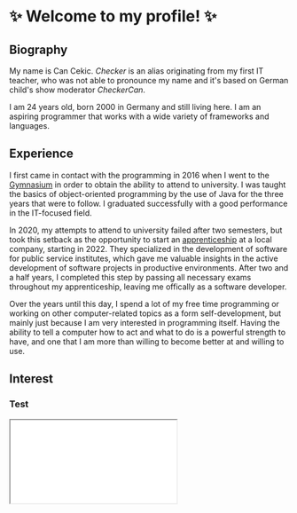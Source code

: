 # ✨ Welcome to my profile! ✨



## Biography

My name is Can Cekic. *Checker* is an alias originating from my first IT teacher, who was not able to pronounce my name and it's based on German child's show moderator *CheckerCan*.

I am 24 years old, born 2000 in Germany and still living here. I am an aspiring programmer that works with a wide variety of frameworks and languages.

## Experience

I first came in contact with the programming in 2016 when I went to the [Gymnasium](https://en.wikipedia.org/wiki/Gymnasium_(Germany) "Wikipedia article: German Gymnasium") in order to obtain the ability to attend to university. I was taught the basics of object-oriented programming by the use of Java for the three years that were to follow. I graduated successfully with a good performance in the IT-focused field.

In 2020, my attempts to attend to university failed after two semesters, but took this setback as the opportunity to start an [apprenticeship](https://en.m.wikipedia.org/wiki/Apprenticeship_in_Germany "Wikipedia article: German apprenticeships") at a local company, starting in 2022. They specialized in the development of software for public service institutes, which gave me valuable insights in the active development of software projects in productive environments. After two and a half years, I completed this step by passing all necessary exams throughout my apprenticeship, leaving me offically as a software developer.

Over the years until this day, I spend a lot of my free time programming or working on other computer-related topics as a form self-development, but mainly just because I am very interested in programming itself. Having the ability to tell a computer how to act and what to do is a powerful strength to have, and one that I am more than willing to become better at and willing to use.

## Interest

### Test

<iframe src="assets.html"></iframe>